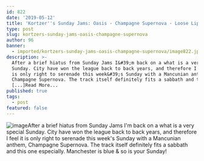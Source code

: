 ```yaml
---
id: 822
date: '2019-05-12'
title: 'Kortzer''s Sunday Jams: Oasis - Champagne Supernova - Loose Lips'
type: post
slug: kortzers-sunday-jams-oasis-champagne-supernova
author: 96
banner:
  - imported/kortzers-sunday-jams-oasis-champagne-supernova/image822.jpeg
description: >-
  After a brief hiatus from Sunday Jams I&#39;m back on a what is a very special
  Sunday. City have won the league back to back years, and therefore I feel it
  is only right to serenade this week&#39;s Sunday with a Mancunian anthem,
  Champagne Supernova. The track itself definitely fits a sabbath and this one
  [...]Read More...
published: true
tags:
  - post
featured: false
---
```

![image](../imported/kortzers-sunday-jams-oasis-champagne-supernova/image822.jpeg)After a brief hiatus from Sunday Jams I'm back on a what is a very special Sunday. City have won the league back to back years, and therefore I feel it is only right to serenade this week's Sunday with a Mancunian anthem, Champagne Supernova. The track itself definitely fits a sabbath and this one especially. Manchester is blue & so is your Sunday!